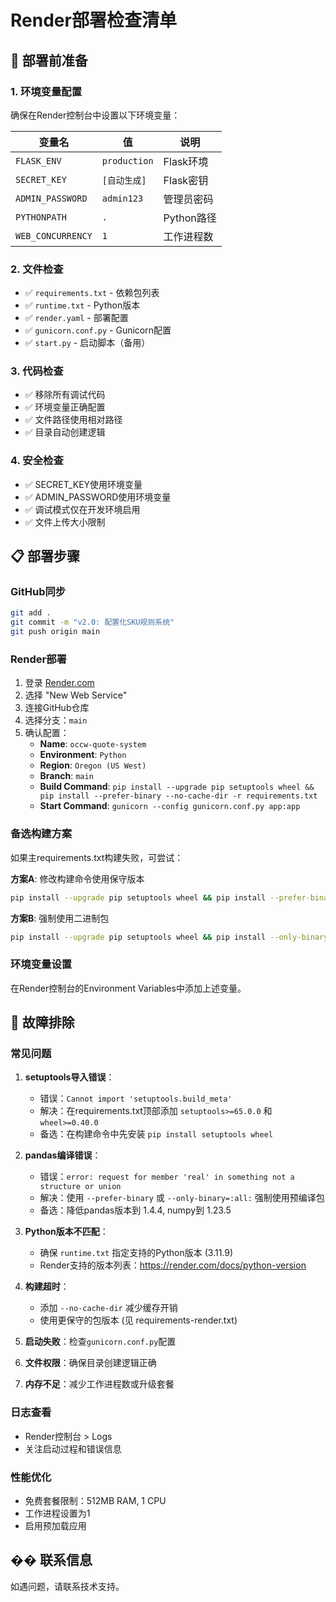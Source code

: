 # Render部署检查清单

## 🚀 部署前准备

### 1. 环境变量配置
确保在Render控制台中设置以下环境变量：

| 变量名 | 值 | 说明 |
|--------|-----|------|
| `FLASK_ENV` | `production` | Flask环境 |
| `SECRET_KEY` | `[自动生成]` | Flask密钥 |
| `ADMIN_PASSWORD` | `admin123` | 管理员密码 |
| `PYTHONPATH` | `.` | Python路径 |
| `WEB_CONCURRENCY` | `1` | 工作进程数 |

### 2. 文件检查
- ✅ `requirements.txt` - 依赖包列表
- ✅ `runtime.txt` - Python版本
- ✅ `render.yaml` - 部署配置
- ✅ `gunicorn.conf.py` - Gunicorn配置
- ✅ `start.py` - 启动脚本（备用）

### 3. 代码检查
- ✅ 移除所有调试代码
- ✅ 环境变量正确配置
- ✅ 文件路径使用相对路径
- ✅ 目录自动创建逻辑

### 4. 安全检查
- ✅ SECRET_KEY使用环境变量
- ✅ ADMIN_PASSWORD使用环境变量
- ✅ 调试模式仅在开发环境启用
- ✅ 文件上传大小限制

## 📋 部署步骤

### GitHub同步
```bash
git add .
git commit -m "v2.0: 配置化SKU规则系统"
git push origin main
```

### Render部署
1. 登录 [Render.com](https://render.com)
2. 选择 "New Web Service"
3. 连接GitHub仓库
4. 选择分支：`main`
5. 确认配置：
   - **Name**: `occw-quote-system`
   - **Environment**: `Python`
   - **Region**: `Oregon (US West)`
   - **Branch**: `main`
   - **Build Command**: `pip install --upgrade pip setuptools wheel && pip install --prefer-binary --no-cache-dir -r requirements.txt`
   - **Start Command**: `gunicorn --config gunicorn.conf.py app:app`

### 备选构建方案
如果主requirements.txt构建失败，可尝试：

**方案A**: 修改构建命令使用保守版本
```bash
pip install --upgrade pip setuptools wheel && pip install --prefer-binary --no-cache-dir -r requirements-render.txt
```

**方案B**: 强制使用二进制包
```bash
pip install --upgrade pip setuptools wheel && pip install --only-binary=:all: --no-cache-dir -r requirements.txt
```

### 环境变量设置
在Render控制台的Environment Variables中添加上述变量。

## 🔧 故障排除

### 常见问题

1. **setuptools导入错误**：
   - 错误：`Cannot import 'setuptools.build_meta'`
   - 解决：在requirements.txt顶部添加 `setuptools>=65.0.0` 和 `wheel>=0.40.0`
   - 备选：在构建命令中先安装 `pip install setuptools wheel`

2. **pandas编译错误**：
   - 错误：`error: request for member 'real' in something not a structure or union`
   - 解决：使用 `--prefer-binary` 或 `--only-binary=:all:` 强制使用预编译包
   - 备选：降低pandas版本到 1.4.4, numpy到 1.23.5

3. **Python版本不匹配**：
   - 确保 `runtime.txt` 指定支持的Python版本 (3.11.9)
   - Render支持的版本列表：https://render.com/docs/python-version

4. **构建超时**：
   - 添加 `--no-cache-dir` 减少缓存开销
   - 使用更保守的包版本 (见 requirements-render.txt)

5. **启动失败**：检查`gunicorn.conf.py`配置
6. **文件权限**：确保目录创建逻辑正确
7. **内存不足**：减少工作进程数或升级套餐

### 日志查看
- Render控制台 > Logs
- 关注启动过程和错误信息

### 性能优化
- 免费套餐限制：512MB RAM, 1 CPU
- 工作进程设置为1
- 启用预加载应用

## �� 联系信息
如遇问题，请联系技术支持。 